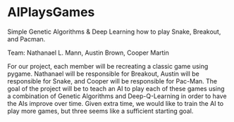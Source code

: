 # AIPlaysGames
Simple Genetic Algorithms &amp; Deep Learning how to play Snake, Breakout, and Pacman.

Team:
 Nathanael L. Mann, 
 Austin Brown, 
 Cooper Martin

For our project, each member will be recreating a classic game using pygame. Nathanael will be responsible for Breakout, Austin will be responsible for Snake, and Cooper will be responsible for Pac-Man. The goal of the project will be to teach an AI to play each of these games using a combination of Genetic Algorithms and Deep-Q-Learning in order to have the AIs improve over time. Given extra time, we would like to train the AI to play more games, but three seems like a sufficient starting goal.
